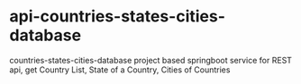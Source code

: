 # api-countries-states-cities-database
countries-states-cities-database project based springboot service for REST api, get Country List, State of a Country, Cities of Countries
